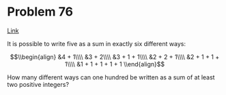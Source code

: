 # Problem 76

[Link](https://projecteuler.net/problem=76)

It is possible to write five as a sum in exactly six different ways:

$$\\begin{align} &4 + 1\\\\ &3 + 2\\\\ &3 + 1 + 1\\\\ &2 + 2 + 1\\\\ &2 + 1 + 1 + 1\\\\ &1 + 1 + 1 + 1 + 1 \\end{align}$$

How many different ways can one hundred be written as a sum of at least two positive integers?
